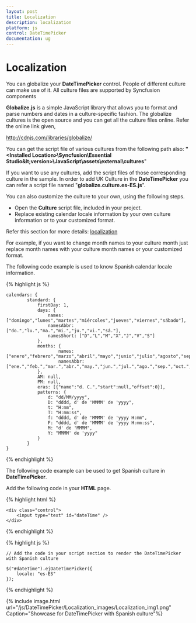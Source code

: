 ```yaml
---
layout: post
title: Localization
description: localization
platform: js
control: DateTimePicker
documentation: ug
---
```


# Localization

You can globalize your **DateTimePicker** control. People of different culture can make use of it. All culture files are supported by Syncfusion components

**Globalize.js** is a simple JavaScript library that allows you to format and parse numbers and dates in a culture-specific fashion. The globalize cultures is the open source and you can get all the culture files online. Refer the online link given,

http://cdnjs.com/libraries/globalize/

You can get the script file of various cultures from the following path also:
**"&lt;Installed Location&gt;\Syncfusion\Essential Studio\&lt;version&gt;\JavaScript\assets\external\cultures**"

If you want to use any cultures, add the script files of those corresponding culture in the sample. In order to add UK Culture in the **DateTimePicker** you can refer a script file named "**globalize.culture.es-ES.js**". 

You can also customize the culture to your own, using the following steps.

* Open the **Culture** script file, included in your project.
* Replace existing calendar locale information by your own culture information or to your customized format.

Refer this section for more details: [localization](http://help.syncfusion.com/ug/js/default.htm)

For example, if you want to change month names to your culture month just replace month names with your culture month names or your customized format.

The following code example is used to know Spanish calendar locale information.

{% highlight js %}

    calendars: {
            standard: {
                firstDay: 1,
                days: {
                    names: ["domingo","lunes","martes","miércoles","jueves","viernes","sábado"],
                    namesAbbr: ["do.","lu.","ma.","mi.","ju.","vi.","sá."],
                    namesShort: ["D","L","M","X","J","V","S"]
                },
                months: {
                        names: ["enero","febrero","marzo","abril","mayo","junio","julio","agosto","septiembre","octubre","noviembre","diciembre",""],
                        namesAbbr: ["ene.","feb.","mar.","abr.","may.","jun.","jul.","ago.","sep.","oct.","nov.","dic.",""]
                },
                AM: null,
                PM: null,
                eras: [{"name":"d. C.","start":null,"offset":0}],
                patterns: {
                    d: "dd/MM/yyyy",
                    D: "dddd, d' de 'MMMM' de 'yyyy",
                    t: "H:mm",
                    T: "H:mm:ss",
                    f: "dddd, d' de 'MMMM' de 'yyyy H:mm",
                    F: "dddd, d' de 'MMMM' de 'yyyy H:mm:ss",
                    M: "d' de 'MMMM",
                    Y: "MMMM' de 'yyyy"
                }
            }
    }

{% endhighlight %}



The following code example can be used to get Spanish culture in **DateTimePicker**.

Add the following code in your **HTML** page.


  {% highlight html %}

  
    <div class="control">
        <input type="text" id="dateTime" />
    </div>


  {% endhighlight %}


  {% highlight js %}

    // Add the code in your script section to render the DateTimePicker with Spanish culture

    $("#dateTime").ejDateTimePicker({
        locale: "es-ES"
    });

  {% endhighlight %}

{% include image.html url="/js/DateTimePicker/Localization_images/Localization_img1.png" Caption="Showcase for DateTimePicker with Spanish culture"%}

